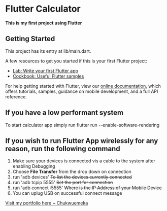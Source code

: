 # Flutter Calculator

**This is my first project using Flutter**

## Getting Started

This project has its entry at lib/main.dart.

A few resources to get you started if this is your first Flutter project:

- [Lab: Write your first Flutter app](https://flutter.dev/docs/get-started/codelab)
- [Cookbook: Useful Flutter samples](https://flutter.dev/docs/cookbook)

For help getting started with Flutter, view our
[online documentation](https://flutter.dev/docs), which offers tutorials,
samples, guidance on mobile development, and a full API reference.

## If you have a low performant system

To start calculator app simply run flutter run --enable-software-rendering

## If you wish to run Flutter App wirelessly for any reason, run the following command

1. Make sure your devices is connected vis a cable to the system after enabling Debugging
2. Choose **File Transfer** from the drop down on connection
3. run 'adb devices' ~~To list the devices currently connected~~
4. run 'adb tcpip 5555' ~~Set the port for connection~~
5. run 'adb connect <ip>:5555' ~~Where <ip> is the IP Address of your Mobile Device~~
6. You can uplug USB on successful connect message

[Visit my portfolio here ~ Chukwuemeka](https://chukwuemeka.vercel.app)
